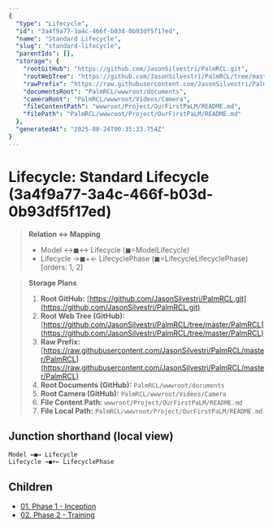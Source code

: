 ```yaml
---
{
  "type": "Lifecycle",
  "id": "3a4f9a77-3a4c-466f-b03d-0b93df5f17ed",
  "name": "Standard Lifecycle",
  "slug": "standard-lifecycle",
  "parentIds": [],
  "storage": {
    "rootGitHub": "https://github.com/JasonSilvestri/PalmRCL.git",
    "rootWebTree": "https://github.com/JasonSilvestri/PalmRCL/tree/master/PalmRCL",
    "rawPrefix": "https://raw.githubusercontent.com/JasonSilvestri/PalmRCL/master/PalmRCL",
    "documentsRoot": "PalmRCL/wwwroot/documents",
    "cameraRoot": "PalmRCL/wwwroot/Videos/Camera",
    "fileContentPath": "wwwroot/Project/OurFirstPaLM/README.md",
    "filePath": "PalmRCL/wwwroot/Project/OurFirstPaLM/README.md"
  },
  "generatedAt": "2025-08-24T00:35:33.754Z"
}
---
```

# Lifecycle: Standard Lifecycle (3a4f9a77-3a4c-466f-b03d-0b93df5f17ed)

> **Relation ↔ Mapping**
> - Model ↔◼↔ Lifecycle (◼=ModelLifecycle)
> - Lifecycle →◼+← LifecyclePhase (◼=LifecycleLifecyclePhase) [orders: 1, 2]

> **Storage Plans**
> 1. **Root GitHub:** [https://github.com/JasonSilvestri/PalmRCL.git](https://github.com/JasonSilvestri/PalmRCL.git)
> 2. **Root Web Tree (GitHub):** [https://github.com/JasonSilvestri/PalmRCL/tree/master/PalmRCL](https://github.com/JasonSilvestri/PalmRCL/tree/master/PalmRCL)
> 3. **Raw Prefix:** [https://raw.githubusercontent.com/JasonSilvestri/PalmRCL/master/PalmRCL](https://raw.githubusercontent.com/JasonSilvestri/PalmRCL/master/PalmRCL)
> 4. **Root Documents (GitHub):** `PalmRCL/wwwroot/documents`
> 5. **Root Camera (GitHub):** `PalmRCL/wwwroot/Videos/Camera`
> 6. **File Content Path:** `wwwroot/Project/OurFirstPaLM/README.md`
> 7. **File Local Path:** `PalmRCL/wwwroot/Project/OurFirstPaLM/README.md`

## Junction shorthand (local view)
```plaintext
Model ↔◼↔ Lifecycle
Lifecycle →◼+← LifecyclePhase
```

## Children
- [01. Phase 1 - Inception](/docs/palms/palm-demo-44b026db-ab7d-46c8-8d54-a2ff2d244c19/phases/01-phase-1-inception-6b9d7cbe-1d2e-4a34-acab-4da793e9f1a1.md)
- [02. Phase 2 - Training](/docs/palms/palm-demo-44b026db-ab7d-46c8-8d54-a2ff2d244c19/phases/02-phase-2-training-c3bd46b1-8c3f-4f11-9ab5-1324b62b1d9f.md)

